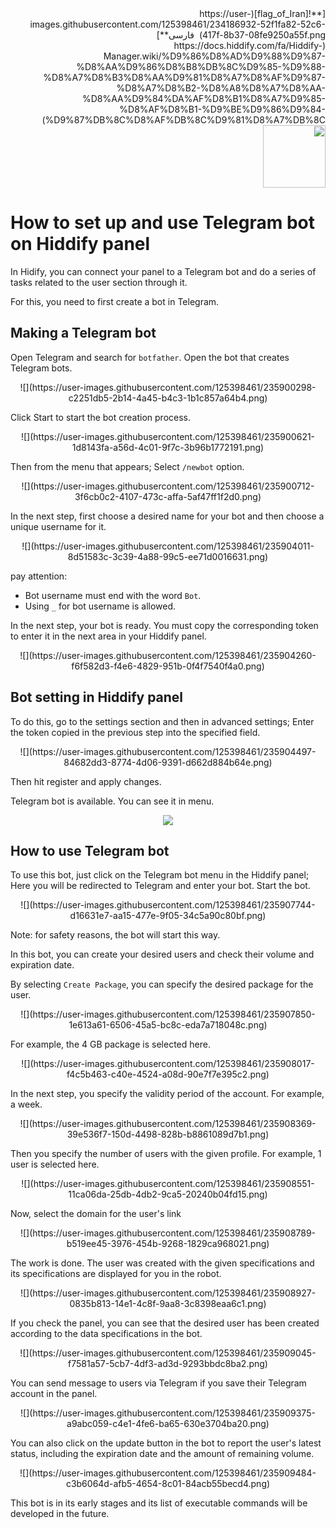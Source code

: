 <div dir="rtl" markdown=1>
[**![flag_of_Iran](https://user-images.githubusercontent.com/125398461/234186932-52f1fa82-52c6-417f-8b37-08fe9250a55f.png) &nbsp;فارسی**](https://docs.hiddify.com/fa/Hiddify-Manager.wiki/%D9%86%D8%AD%D9%88%D9%87-%D8%AA%D9%86%D8%B8%DB%8C%D9%85-%D9%88-%D8%A7%D8%B3%D8%AA%D9%81%D8%A7%D8%AF%D9%87-%D8%A7%D8%B2-%D8%A8%D8%A7%D8%AA-%D8%AA%D9%84%DA%AF%D8%B1%D8%A7%D9%85-%D8%AF%D8%B1-%D9%BE%D9%86%D9%84-%D9%87%DB%8C%D8%AF%DB%8C%D9%81%D8%A7%DB%8C)&nbsp;&nbsp;&nbsp;&nbsp;&nbsp;&nbsp;&nbsp;&nbsp;&nbsp;&nbsp;<a href="https://github.com/hiddify/hiddify-config/wiki/All-tutorials-and-videos"><img width="100" src="https://github.com/hiddify/hiddify-config/assets/125398461/8ac5b906-105c-4b98-acf5-0e12e39e33f6" /></a>
</div>

# How to set up and use Telegram bot on Hiddify panel

In Hidify, you can connect your panel to a Telegram bot and do a series of tasks related to the user section through it.

For this, you need to first create a bot in Telegram.

## Making a Telegram bot

Open Telegram and search for `botfather`. Open the bot that creates Telegram bots.

<div align=center markdown=1>
![](https://user-images.githubusercontent.com/125398461/235900298-c2251db5-2b14-4a45-b4c3-1b1c857a64b4.png)
</div>

Click Start to start the bot creation process.

<div align=center markdown=1>
![](https://user-images.githubusercontent.com/125398461/235900621-1d8143fa-a56d-4c01-9f7c-3b96b1772191.png)
</div>

Then from the menu that appears; Select `/newbot` option.

<div align=center markdown=1>
![](https://user-images.githubusercontent.com/125398461/235900712-3f6cb0c2-4107-473c-affa-5af47ff1f2d0.png)
</div>

In the next step, first choose a desired name for your bot and then choose a unique username for it.

<div align=center markdown=1>
![](https://user-images.githubusercontent.com/125398461/235904011-8d51583c-3c39-4a88-99c5-ee71d0016631.png)
</div>

pay attention:

- Bot username must end with the word `Bot`.
- Using `_` for bot username is allowed.

In the next step, your bot is ready. You must copy the corresponding token to enter it in the next area in your Hiddify panel.

<div align=center markdown=1>
![](https://user-images.githubusercontent.com/125398461/235904260-f6f582d3-f4e6-4829-951b-0f4f7540f4a0.png)
</div>

## Bot setting in Hiddify panel

To do this, go to the settings section and then in advanced settings; Enter the token copied in the previous step into the specified field.

<div align=center markdown=1>
![](https://user-images.githubusercontent.com/125398461/235904497-84682dd3-8774-4d06-9391-d662d884b64e.png)

</div>

Then hit register and apply changes.

Telegram bot is available. You can see it in menu.

<div align=center markdown=1>

![](https://user-images.githubusercontent.com/125398461/235912447-776ce7fd-65ed-4c4a-b6c8-b7b828ab8aea.png)

</div>

## How to use Telegram bot

To use this bot, just click on the Telegram bot menu in the Hiddify panel; Here you will be redirected to Telegram and enter your bot. Start the bot.

<div align=center markdown=1>
![](https://user-images.githubusercontent.com/125398461/235907744-d16631e7-aa15-477e-9f05-34c5a90c80bf.png)
</div>

Note: for safety reasons, the bot will start this way.

In this bot, you can create your desired users and check their volume and expiration date.

By selecting `Create Package`, you can specify the desired package for the user.

<div align=center markdown=1>
![](https://user-images.githubusercontent.com/125398461/235907850-1e613a61-6506-45a5-bc8c-eda7a718048c.png)
</div>

For example, the 4 GB package is selected here.

<div align=center markdown=1>
![](https://user-images.githubusercontent.com/125398461/235908017-f4c5b463-c40e-4524-a08d-90e7f7e395c2.png)
</div>

In the next step, you specify the validity period of the account. For example, a week.

<div align=center markdown=1>
![](https://user-images.githubusercontent.com/125398461/235908369-39e536f7-150d-4498-828b-b8861089d7b1.png)
</div>

Then you specify the number of users with the given profile. For example, 1 user is selected here.

<div align=center markdown=1>
![](https://user-images.githubusercontent.com/125398461/235908551-11ca06da-25db-4db2-9ca5-20240b04fd15.png)
</div>

Now, select the domain for the user's link

<div align=center markdown=1>
![](https://user-images.githubusercontent.com/125398461/235908789-b519ee45-3976-454b-9268-1829ca968021.png)
</div>

The work is done. The user was created with the given specifications and its specifications are displayed for you in the robot.

<div align=center markdown=1>
![](https://user-images.githubusercontent.com/125398461/235908927-0835b813-14e1-4c8f-9aa8-3c8398eaa6c1.png)
</div>

If you check the panel, you can see that the desired user has been created according to the data specifications in the bot.

<div align=center markdown=1>
![](https://user-images.githubusercontent.com/125398461/235909045-f7581a57-5cb7-4df3-ad3d-9293bbdc8ba2.png)
</div>

You can send message to users via Telegram if you save their Telegram account in the panel.

<div align=center markdown=1>
![](https://user-images.githubusercontent.com/125398461/235909375-a9abc059-c4e1-4fe6-ba65-630e3704ba20.png)
</div>

You can also click on the update button in the bot to report the user's latest status, including the expiration date and the amount of remaining volume.

<div align=center markdown=1>
![](https://user-images.githubusercontent.com/125398461/235909484-c3b6064d-afb5-4654-8c01-84acb55becd4.png)
</div>

This bot is in its early stages and its list of executable commands will be developed in the future.
